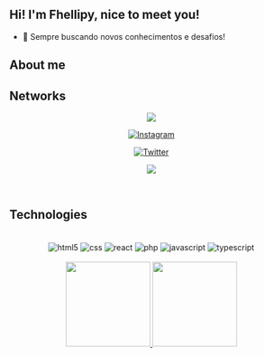 ## Hi! I'm Fhellipy, nice to meet you!


- 🌱 Sempre buscando novos conhecimentos e desafios!

<h2>About me</h2>

<h2>Networks</h2>
<div align="center" valign="top">
  
<a href="mailto:ffhellipyc.santana@gmail.com"><img src="https://img.shields.io/badge/Gmail-D14836?style=for-the-badge&logo=gmail&logoColor=white" target="_blank"></a>  
  
  
[![Instagram](https://img.shields.io/badge/Instagram-E4405F?style=for-the-badge&logo=instagram&logoColor=white)]()
  
[![Twitter](https://img.shields.io/badge/Twitter-1DA1F2?style=for-the-badge&logo=twitter&logoColor=white)]()
  
<a href="https://www.linkedin.com/in/fhellipy-c-santana" target="_blank"><img src="https://img.shields.io/badge/-LinkedIn-%230077B5?style=for-the-badge&logo=linkedin&logoColor=white" target="_blank"></a>
</div>

<br />

<h2>Technologies</h2>

<div >
<div align="center" valign="top">
<br />
  <img align="center" src="https://img.shields.io/badge/HTML5-E34F26?style=for-the-badge&logo=html5&logoColor=white" alt="html5">
  
  <img align="center" src="https://img.shields.io/badge/CSS-239120?&style=for-the-badge&logo=css3&logoColor=white" alt="css">
   
  <img align="center" src="https://img.shields.io/badge/React-20232A?style=for-the-badge&logo=react&logoColor=61DAFB" alt="react">
    
  <img align="center" src="https://img.shields.io/badge/PHP-777BB4?style=for-the-badge&logo=php&logoColor=white" alt="php">
     
  <img align="center" src="https://img.shields.io/badge/JavaScript-F7DF1E?style=for-the-badge&logo=javascript&logoColor=black" alt="javascript">
      
  <img align="center" src="https://img.shields.io/badge/TypeScript-007ACC?style=for-the-badge&logo=typescript&logoColor=white" alt="typescript">       
</div>

<br />
  
<div align="center">
    <a href="https://github.com/Fhellipy">
      <img height="150em"
        src="https://github-readme-stats.vercel.app/api?username=Fhellipy&count_private=true&include_all_commits=true&show_icons=true&theme=dracula&hide_border=false&show_owner=true" />
      <img height="150em"
        src="https://github-readme-stats.vercel.app/api/top-langs/?username=Fhellipy&theme=dracula&hide_border=false&&layout=compact" />
    </a>
  </div>
</div>

